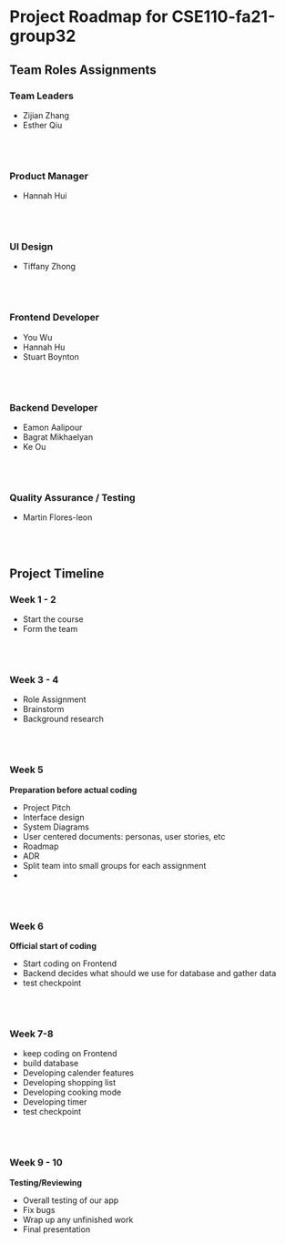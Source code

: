 # Project Roadmap for CSE110-fa21-group32 

## __Team Roles Assignments__
### __Team Leaders__
- Zijian Zhang
- Esther Qiu
<br>
<br>

### __Product Manager__
- Hannah Hui
<br>
<br>

### __UI Design__
- Tiffany Zhong
<br>
<br>

### __Frontend Developer__
- You Wu
- Hannah Hu
- Stuart Boynton
<br>
<br>

### __Backend Developer__
- Eamon Aalipour
- Bagrat Mikhaelyan
- Ke Ou
<br>
<br>

### __Quality Assurance / Testing__
- Martin Flores-leon


<br>
<br>

## __Project Timeline__

### __Week 1 - 2__
- Start the course
- Form the team

<br>
<br>

### __Week 3 - 4__
- Role Assignment
- Brainstorm
- Background research


<br>
<br>

### __Week 5__
__Preparation before actual coding__
- Project Pitch
- Interface design
- System Diagrams
- User centered documents: personas, user stories, etc
- Roadmap
- ADR
- Split team into small groups for each assignment
- 
<br>
<br>

### __Week 6__
__Official start of coding__
- Start coding on Frontend
- Backend decides what should we use for database and gather data
- test checkpoint

<br>
<br>

### __Week 7-8__
- keep coding on Frontend
- build database
- Developing calender features
- Developing shopping list
- Developing cooking mode
- Developing timer
- test checkpoint

<br>
<br>

### __Week 9 - 10__
__Testing/Reviewing__
- Overall testing of our app
- Fix bugs
- Wrap up any unfinished work
- Final presentation